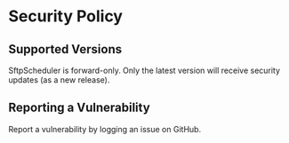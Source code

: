 # Security Policy

## Supported Versions

SftpScheduler is forward-only.  Only the latest version will receive security updates (as a new release).

## Reporting a Vulnerability

Report a vulnerability by logging an issue on GitHub.
